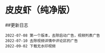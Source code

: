# 皮皮虾（纯净版）
##更新日志
```
2022-07-08 第一个版本，去除启动广告，视频列表广告
2022-07-10 去除视频详情中评论区的广告
2022-09-02 下载无水印视频
```

